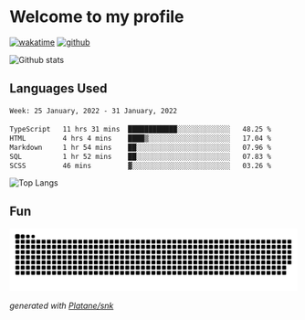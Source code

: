 # Welcome to my profile

[![wakatime](https://wakatime.com/badge/user/82c377cd-a54c-404c-b7df-177b313ca539.svg)](https://wakatime.com/@82c377cd-a54c-404c-b7df-177b313ca539)
[![github](https://img.shields.io/github/followers/xinthose?logo=github&style=plastic)](https://github.com/alanhamlett?tab=followers)

![Github stats](https://github-readme-stats.vercel.app/api?username=xinthose&show_icons=true&theme=radical&count_private=true)

## Languages Used

<!--START_SECTION:waka-->
```text
Week: 25 January, 2022 - 31 January, 2022

TypeScript   11 hrs 31 mins  ████████████░░░░░░░░░░░░░   48.25 % 
HTML         4 hrs 4 mins    ████▒░░░░░░░░░░░░░░░░░░░░   17.04 % 
Markdown     1 hr 54 mins    ██░░░░░░░░░░░░░░░░░░░░░░░   07.96 % 
SQL          1 hr 52 mins    ██░░░░░░░░░░░░░░░░░░░░░░░   07.83 % 
SCSS         46 mins         ▓░░░░░░░░░░░░░░░░░░░░░░░░   03.26 % 
```
<!--END_SECTION:waka-->

![Top Langs](https://github-readme-stats.vercel.app/api/top-langs/?username=xinthose)

## Fun
![github contribution grid snake animation](https://raw.githubusercontent.com/xinthose/xinthose/output/github-contribution-grid-snake.svg)

_generated with [Platane/snk](https://github.com/Platane/snk)_
